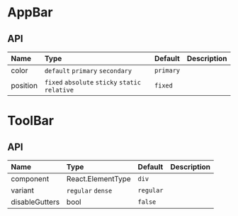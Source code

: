 # AppBar

## API

| Name     | Type                                            | Default   | Description |
| :------- | :---------------------------------------------- | :-------- | :---------- |
| color    | `default` `primary` `secondary`                 | `primary` |             |
| position | `fixed` `absolute` `sticky` `static` `relative` | `fixed`   |             |

# ToolBar

## API

| Name           | Type              | Default   | Description |
| :------------- | :---------------- | :-------- | :---------- |
| component      | React.ElementType | `div`     |             |
| variant        | `regular` `dense` | `regular` |             |
| disableGutters | bool              | `false`   |             |

